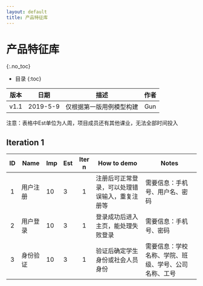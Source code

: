 ```yaml
---
layout: default
title: 产品特征库
---
```


# 产品特征库
{:.no_toc}

* 目录
{:toc}

| 版本 |   日期    | 描述 |  作者   |
| :--: | :-------: | :--: | :-----: |
| v1.1 | 2019-5-9 | 仅根据第一版用例模型构建 | Gun |

注意：表格中Est单位为人周，项目成员还有其他课业，无法全部时间投入

## Iteration 1

| ID | Name  | Imp | Est | Iter n |How to demo | Notes |
|:--:| ------- | ------ | ------ |:--:| ------ | ------ |
| 1 | 用户注册 | 10 | 3 | 1 | 注册后可正常登录，可以处理错误输入，重复注册等 | 需要信息：手机号、用户名、密码 |
| 2 | 用户登录 | 10 | 3 | 1 | 登录成功后进入主页，能处理失败登录 | 需要信息：手机号、密码 |
| 3 | 身份验证 | 10 | 3 | 1 | 验证后确定学生身份或社会人员身份 | 需要信息：学校名称、学院、班级、学号、公司名称、工号 |